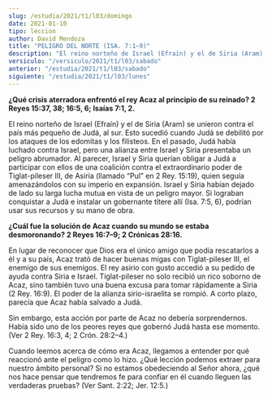 ```yaml
---
slug: /estudia/2021/t1/l03/domingo
date: 2021-01-10
tipo: leccion
author: David Mendoza
title: "PELIGRO DEL NORTE (ISA. 7:1–9)"
description: "El reino norteño de Israel (Efraín) y el de Siria (Aram) se unieron contra el país más pequeño de Judá, al sur. Esto sucedió cuando Judá se debilitó por los ataques de los edomitas y los filisteos"
versiculo: "/versiculo/2021/t1/l03/sabado"
anterior: "/estudia/2021/t1/l03/sabado"
siguiente: "/estudia/2021/t1/l03/lunes"
---
```


**¿Qué crisis aterradora enfrentó el rey Acaz al
principio de su reinado? 2 Reyes 15:37, 38; 16:5, 6; Isaías
7:1, 2.**

El reino norteño de Israel (Efraín) y el de Siria (Aram) se
unieron contra el país más pequeño de Judá, al
sur. Esto sucedió cuando Judá se debilitó por los
ataques de los edomitas y los filisteos. En el pasado, Judá
había luchado contra Israel, pero una alianza entre Israel y
Siria presentaba un peligro abrumador. Al parecer, Israel y Siria
querían obligar a Judá a participar con ellos de una
coalición contra el extraordinario poder de Tiglat-pileser III,
de Asiria (llamado “Pul” en 2 Rey. 15:19), quien
seguía amenazándolos con su imperio en expansión.
Israel y Siria habían dejado de lado su larga lucha mutua en
vista de un peligro mayor. Si lograban conquistar a Judá e
instalar un gobernante títere allí (Isa. 7:5, 6),
podrían usar sus recursos y su mano de obra.


**¿Cuál fue la solución de Acaz cuando su mundo se
estaba desmoronando? 2 Reyes 16:7–9; 2 Crónicas 28:16.**

En lugar de reconocer que Dios era el único amigo que podía
rescatarlos a él y a su país, Acaz trató de hacer
buenas migas con Tiglat-pileser III, el enemigo de sus enemigos. El
rey asirio con gusto accedió a su pedido de ayuda contra Siria e
Israel. Tiglat-pileser no solo recibió un rico soborno de Acaz,
sino también tuvo una buena excusa para tomar rápidamente a
Siria (2 Rey. 16:9). El poder de la alianza sirio-israelita se
rompió. A corto plazo, parecía que Acaz había salvado a
Judá.


Sin embargo, esta acción por parte de Acaz no debería
sorprendernos. Había sido uno de los peores reyes que
gobernó Judá hasta ese momento. (Ver 2 Rey. 16:3, 4; 2
Crón. 28:2–4.)


Cuando leemos acerca de cómo era Acaz, llegamos a entender por
qué reaccionó ante el peligro como lo hizo. ¿Qué
lección podemos extraer para nuestro ámbito personal? Si no
estamos obedeciendo al Señor ahora, ¿qué nos hace
pensar que tendremos fe para confiar en él cuando lleguen las
verdaderas pruebas? (Ver Sant. 2:22; Jer. 12:5.)
